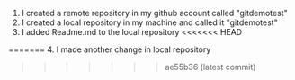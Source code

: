 1. I created a remote repository in my github account called "gitdemotest"
2. I created a local repository in my machine and called it "gitdemotest"
3. I added Readme.md to the local repository
<<<<<<< HEAD

=======
4. I made another change in local repository
>>>>>>> ae55b36 (latest commit)
